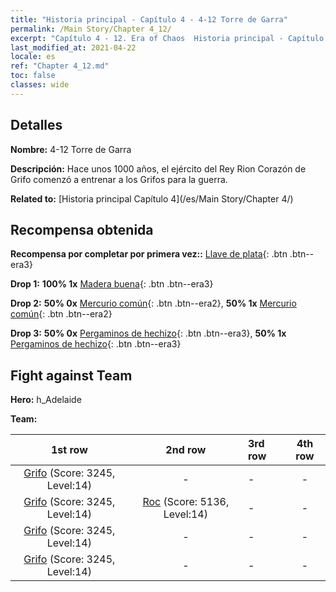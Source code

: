 ```yaml
---
title: "Historia principal - Capítulo 4 - 4-12 Torre de Garra"
permalink: /Main Story/Chapter 4_12/
excerpt: "Capítulo 4 - 12. Era of Chaos  Historia principal - Capítulo 4_12. 4-12 Torre de Garra"
last_modified_at: 2021-04-22
locale: es
ref: "Chapter 4_12.md"
toc: false
classes: wide
---
```


## Detalles

 **Nombre:** 4-12 Torre de Garra

 **Descripción:** Hace unos 1000 años, el ejército del Rey Rion Corazón de Grifo comenzó a entrenar a los Grifos para la guerra.

 **Related to:** [Historia principal Capítulo 4](/es/Main Story/Chapter 4/)

## Recompensa obtenida

 **Recompensa por completar por primera vez::** [Llave de plata](/ItemsES/con_693/){: .btn .btn--era3}

 **Drop 1:** **100% 1x** [Madera buena](/ItemsES/mat_13/){: .btn .btn--era3}

 **Drop 2:** **50% 0x** [Mercurio común](/ItemsES/mat_8/){: .btn .btn--era2}, **50% 1x** [Mercurio común](/ItemsES/mat_8/){: .btn .btn--era2}

 **Drop 3:** **50% 0x** [Pergaminos de hechizo](/ItemsES/con_694/){: .btn .btn--era3}, **50% 1x** [Pergaminos de hechizo](/ItemsES/con_694/){: .btn .btn--era3}


## Fight against Team
 **Hero:** h_Adelaide

 **Team:**


  | 1st row | 2nd row | 3rd row | 4th row |
  |:----:|:----:|:----|:----:|
  | [Grifo](/es/units/Griffin/) (Score: 3245, Level:14)  | - | - | - |
  | [Grifo](/es/units/Griffin/) (Score: 3245, Level:14)  | [Roc](/es/units/Roc/) (Score: 5136, Level:14)  | - | - |
  | [Grifo](/es/units/Griffin/) (Score: 3245, Level:14)  | - | - | - |
  | [Grifo](/es/units/Griffin/) (Score: 3245, Level:14)  | - | - | - |


